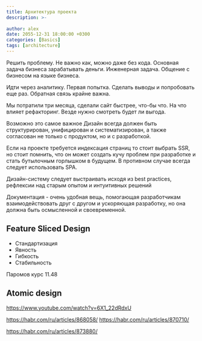 ```yaml
---
title: Архитектура проекта
description: >-
  
author: alex
date: 2055-12-31 18:00:00 +0300
categories: [Basics]
tags: [architecture]
---
```


Решить проблему. Не важно как, можно даже без кода.
Основная задача бизнеса зарабатывать деньги.
Инженерная задача. Общение с бизнесом на языке бизнеса.

Идти через аналитику. Первая попытка. Сделать выводы и попробовать еще раз. Обратная связь крайне важна.

Мы потратили три месяца, сделали сайт быстрее, что-бы что. На что влияет рефакторинг. Везде нужно смотреть будет ли выгода.


Возможно это самое важное Дизайн всегда должен быть структурирован, унифицирован и систематизирован, а также согласован не только с продуктом, но и с разработкой.

Если на проекте требуется индексация страниц то стоит выбрать SSR, но стоит помнить, что он может создать кучу проблем при разработке и стать бутылочным горлышком в будущем. В противном случае всегда следует использовать SPA.

Дизайн-систему следует выстраивать исходя из best practices, рефлексии над старым опытом и интуитивных решений

Документация - очень удобная вещь, помогающая разработчикам взаимодействовать друг с другом и ускоряющая разработку, но она должна быть осмысленной и своевременной.

## Feature Sliced Design

- Стандартизация
- Явность
- Гибкость
- Стабильность

Паромов курс
11.48

## Atomic design



https://www.youtube.com/watch?v=6X1_22dRdxU


https://habr.com/ru/articles/868058/
https://habr.com/ru/articles/870710/

https://habr.com/ru/articles/873880/
